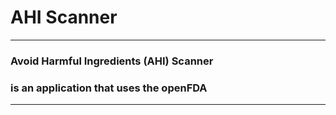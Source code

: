 # AHI Scanner
---


### Avoid Harmful Ingredients (AHI) Scanner 
### is an application that uses the openFDA 
-----

